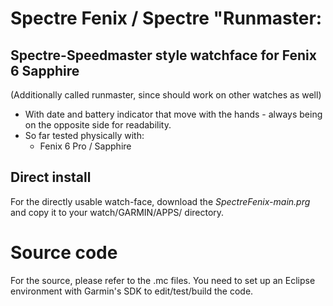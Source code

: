 # Spectre Fenix / Spectre "Runmaster:
## Spectre-Speedmaster style watchface for Fenix 6 Sapphire
(Additionally called runmaster, since should work on other watches as well)

* With date and battery indicator that move with the hands - always being on the opposite side for readability.
* So far tested physically with:
  * Fenix 6 Pro / Sapphire



## Direct install
For the directly usable watch-face, download the *SpectreFenix-main.prg* and copy it to your watch/GARMIN/APPS/ directory.


# Source code
For the source, please refer to the .mc files. You need to set up an Eclipse environment with Garmin's SDK to edit/test/build the code.
